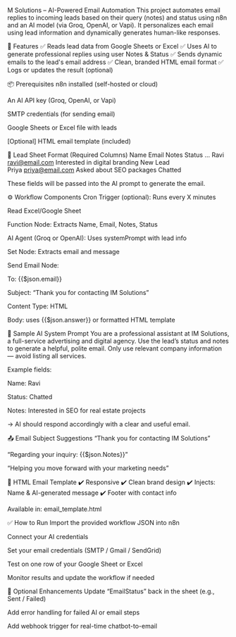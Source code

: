 M Solutions – AI-Powered Email Automation
This project automates email replies to incoming leads based on their query (notes) and status using n8n and an AI model (via Groq, OpenAI, or Vapi). It personalizes each email using lead information and dynamically generates human-like responses.

🚀 Features
✅ Reads lead data from Google Sheets or Excel
✅ Uses AI to generate professional replies using user Notes & Status
✅ Sends dynamic emails to the lead's email address
✅ Clean, branded HTML email format
✅ Logs or updates the result (optional)

📦 Prerequisites
n8n installed (self-hosted or cloud)

An AI API key (Groq, OpenAI, or Vapi)

SMTP credentials (for sending email)

Google Sheets or Excel file with leads

[Optional] HTML email template (included)

🧾 Lead Sheet Format (Required Columns)
Name	Email	Notes	Status	…
Ravi	ravi@email.com	Interested in digital branding	New Lead	
Priya	priya@email.com	Asked about SEO packages	Chatted	

These fields will be passed into the AI prompt to generate the email.

⚙️ Workflow Components
Cron Trigger (optional): Runs every X minutes

Read Excel/Google Sheet

Function Node: Extracts Name, Email, Notes, Status

AI Agent (Groq or OpenAI): Uses systemPrompt with lead info

Set Node: Extracts email and message

Send Email Node:

To: {{$json.email}}

Subject: “Thank you for contacting IM Solutions”

Content Type: HTML

Body: uses {{$json.answer}} or formatted HTML template

🧠 Sample AI System Prompt
You are a professional assistant at IM Solutions, a full-service advertising and digital agency. Use the lead’s status and notes to generate a helpful, polite email. Only use relevant company information — avoid listing all services.

Example fields:

Name: Ravi

Status: Chatted

Notes: Interested in SEO for real estate projects

→ AI should respond accordingly with a clear and useful email.

📤 Email Subject Suggestions
“Thank you for contacting IM Solutions”

“Regarding your inquiry: {{$json.Notes}}”

“Helping you move forward with your marketing needs”

🧾 HTML Email Template
✔️ Responsive
✔️ Clean brand design
✔️ Injects: Name & AI-generated message
✔️ Footer with contact info

Available in: email_template.html

✅ How to Run
Import the provided workflow JSON into n8n

Connect your AI credentials

Set your email credentials (SMTP / Gmail / SendGrid)

Test on one row of your Google Sheet or Excel

Monitor results and update the workflow if needed

📝 Optional Enhancements
Update “EmailStatus” back in the sheet (e.g., Sent / Failed)

Add error handling for failed AI or email steps

Add webhook trigger for real-time chatbot-to-email
